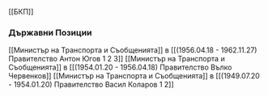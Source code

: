 [[БКП]]

### Държавни Позиции
[[Министър на Транспорта и Съобщенията]] в [[(1956.04.18 - 1962.11.27) Правителство Антон Югов 1 2 3]]
[[Министър на Транспорта и Съобщенията]] в [[(1954.01.20 - 1956.04.18) Правителство Вълко Червенков]]
[[Министър на Транспорта и Съобщенията]] в [[(1949.07.20 - 1954.01.20) Правителство Васил Коларов 1 2]]